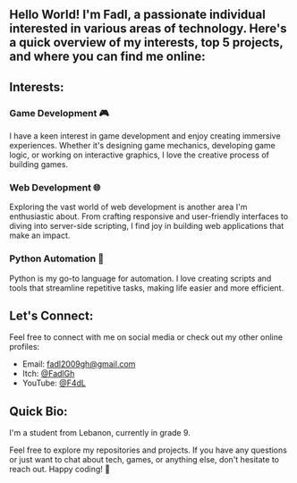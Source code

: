 
## Hello World! I'm Fadl, a passionate individual interested in various areas of technology. Here's a quick overview of my interests, top 5 projects, and where you can find me online:

## Interests:

### Game Development 🎮
I have a keen interest in game development and enjoy creating immersive experiences. Whether it's designing game mechanics, developing game logic, or working on interactive graphics, I love the creative process of building games.

### Web Development 🌐
Exploring the vast world of web development is another area I'm enthusiastic about. From crafting responsive and user-friendly interfaces to diving into server-side scripting, I find joy in building web applications that make an impact.

### Python Automation 🐍
Python is my go-to language for automation. I love creating scripts and tools that streamline repetitive tasks, making life easier and more efficient.

## Let's Connect:

Feel free to connect with me on social media or check out my other online profiles:

- Email: fadl2009gh@gmail.com
- Itch: [@FadlGh](https://fadlgh.itch.io)
- YouTube: [@F4dL](https://www.youtube.com/@fadl2009gh/featured)

## Quick Bio:

I'm a student from Lebanon, currently in grade 9.

Feel free to explore my repositories and projects. If you have any questions or just want to chat about tech, games, or anything else, don't hesitate to reach out. Happy coding! 🚀
